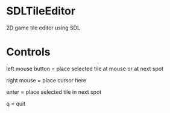 SDLTileEditor
=============

2D game tile editor using SDL

Controls
========
left mouse button = place selected tile at mouse or at next spot 

right mouse = place cursor here

enter = place selected tile in next spot

q = quit
